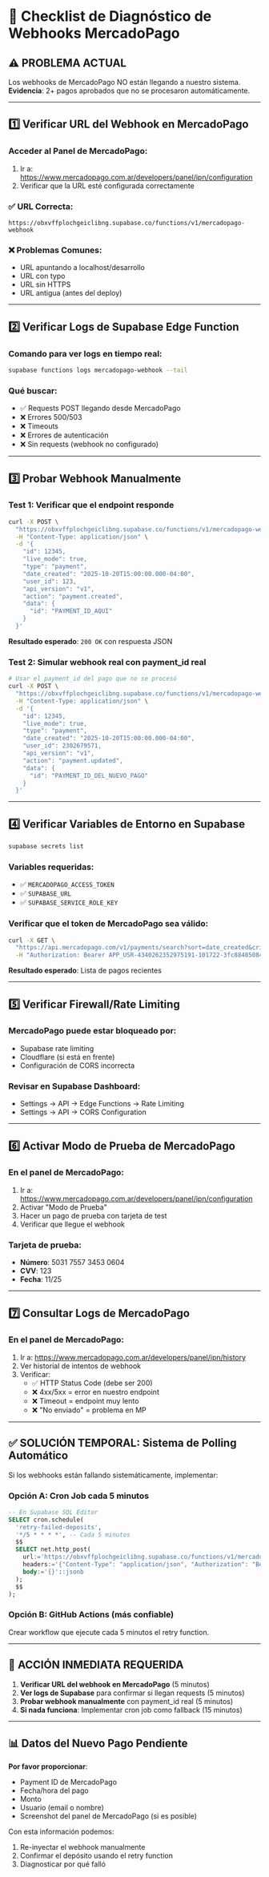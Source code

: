# 🔧 Checklist de Diagnóstico de Webhooks MercadoPago

## ⚠️ PROBLEMA ACTUAL
Los webhooks de MercadoPago NO están llegando a nuestro sistema.
**Evidencia**: 2+ pagos aprobados que no se procesaron automáticamente.

---

## 1️⃣ Verificar URL del Webhook en MercadoPago

### Acceder al Panel de MercadoPago:
1. Ir a: https://www.mercadopago.com.ar/developers/panel/ipn/configuration
2. Verificar que la URL esté configurada correctamente

### ✅ URL Correcta:
```
https://obxvffplochgeiclibng.supabase.co/functions/v1/mercadopago-webhook
```

### ❌ Problemas Comunes:
- URL apuntando a localhost/desarrollo
- URL con typo
- URL sin HTTPS
- URL antigua (antes del deploy)

---

## 2️⃣ Verificar Logs de Supabase Edge Function

### Comando para ver logs en tiempo real:
```bash
supabase functions logs mercadopago-webhook --tail
```

### Qué buscar:
- ✅ Requests POST llegando desde MercadoPago
- ❌ Errores 500/503
- ❌ Timeouts
- ❌ Errores de autenticación
- ❌ Sin requests (webhook no configurado)

---

## 3️⃣ Probar Webhook Manualmente

### Test 1: Verificar que el endpoint responde
```bash
curl -X POST \
  "https://obxvffplochgeiclibng.supabase.co/functions/v1/mercadopago-webhook" \
  -H "Content-Type: application/json" \
  -d '{
    "id": 12345,
    "live_mode": true,
    "type": "payment",
    "date_created": "2025-10-20T15:00:00.000-04:00",
    "user_id": 123,
    "api_version": "v1",
    "action": "payment.created",
    "data": {
      "id": "PAYMENT_ID_AQUI"
    }
  }'
```

**Resultado esperado**: `200 OK` con respuesta JSON

### Test 2: Simular webhook real con payment_id real
```bash
# Usar el payment_id del pago que no se procesó
curl -X POST \
  "https://obxvffplochgeiclibng.supabase.co/functions/v1/mercadopago-webhook" \
  -H "Content-Type: application/json" \
  -d '{
    "id": 12345,
    "live_mode": true,
    "type": "payment",
    "date_created": "2025-10-20T15:00:00.000-04:00",
    "user_id": 2302679571,
    "api_version": "v1",
    "action": "payment.updated",
    "data": {
      "id": "PAYMENT_ID_DEL_NUEVO_PAGO"
    }
  }'
```

---

## 4️⃣ Verificar Variables de Entorno en Supabase

```bash
supabase secrets list
```

### Variables requeridas:
- ✅ `MERCADOPAGO_ACCESS_TOKEN`
- ✅ `SUPABASE_URL`
- ✅ `SUPABASE_SERVICE_ROLE_KEY`

### Verificar que el token de MercadoPago sea válido:
```bash
curl -X GET \
  "https://api.mercadopago.com/v1/payments/search?sort=date_created&criteria=desc&range=date_created&begin_date=NOW-1DAYS&end_date=NOW" \
  -H "Authorization: Bearer APP_USR-4340262352975191-101722-3fc884850841f34c6f83bd4e29b3134c-2302679571"
```

**Resultado esperado**: Lista de pagos recientes

---

## 5️⃣ Verificar Firewall/Rate Limiting

### MercadoPago puede estar bloqueado por:
- Supabase rate limiting
- Cloudflare (si está en frente)
- Configuración de CORS incorrecta

### Revisar en Supabase Dashboard:
- Settings → API → Edge Functions → Rate Limiting
- Settings → API → CORS Configuration

---

## 6️⃣ Activar Modo de Prueba de MercadoPago

### En el panel de MercadoPago:
1. Ir a: https://www.mercadopago.com.ar/developers/panel/ipn/configuration
2. Activar "Modo de Prueba"
3. Hacer un pago de prueba con tarjeta de test
4. Verificar que llegue el webhook

### Tarjeta de prueba:
- **Número**: 5031 7557 3453 0604
- **CVV**: 123
- **Fecha**: 11/25

---

## 7️⃣ Consultar Logs de MercadoPago

### En el panel de MercadoPago:
1. Ir a: https://www.mercadopago.com.ar/developers/panel/ipn/history
2. Ver historial de intentos de webhook
3. Verificar:
   - ✅ HTTP Status Code (debe ser 200)
   - ❌ 4xx/5xx = error en nuestro endpoint
   - ❌ Timeout = endpoint muy lento
   - ❌ "No enviado" = problema en MP

---

## ✅ SOLUCIÓN TEMPORAL: Sistema de Polling Automático

Si los webhooks están fallando sistemáticamente, implementar:

### Opción A: Cron Job cada 5 minutos
```sql
-- En Supabase SQL Editor
SELECT cron.schedule(
  'retry-failed-deposits',
  '*/5 * * * *', -- Cada 5 minutos
  $$
  SELECT net.http_post(
    url:='https://obxvffplochgeiclibng.supabase.co/functions/v1/mercadopago-retry-failed-deposits',
    headers:='{"Content-Type": "application/json", "Authorization": "Bearer YOUR_SERVICE_ROLE_KEY"}'::jsonb,
    body:='{}'::jsonb
  );
  $$
);
```

### Opción B: GitHub Actions (más confiable)
Crear workflow que ejecute cada 5 minutos el retry function.

---

## 🚨 ACCIÓN INMEDIATA REQUERIDA

1. **Verificar URL del webhook en MercadoPago** (5 minutos)
2. **Ver logs de Supabase** para confirmar si llegan requests (5 minutos)
3. **Probar webhook manualmente** con payment_id real (5 minutos)
4. **Si nada funciona**: Implementar cron job como fallback (15 minutos)

---

## 📊 Datos del Nuevo Pago Pendiente

**Por favor proporcionar**:
- Payment ID de MercadoPago
- Fecha/hora del pago
- Monto
- Usuario (email o nombre)
- Screenshot del panel de MercadoPago (si es posible)

Con esta información podemos:
1. Re-inyectar el webhook manualmente
2. Confirmar el depósito usando el retry function
3. Diagnosticar por qué falló
